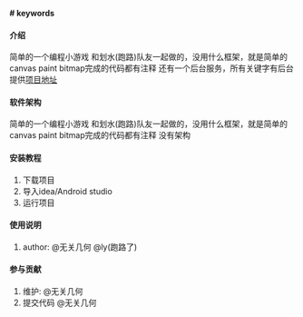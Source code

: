  **# keywords** 

#### 介绍
简单的一个编程小游戏 和划水(跑路)队友一起做的，没用什么框架，就是简单的canvas paint bitmap完成的代码都有注释 
还有一个后台服务，所有关键字有后台提供[项目地址](https://gitee.com/dancun/keyword)

#### 软件架构
简单的一个编程小游戏 和划水(跑路)队友一起做的，没用什么框架，就是简单的canvas paint bitmap完成的代码都有注释
没有架构



#### 安装教程


    
1. 下载项目
1. 导入idea/Android studio
1. 运行项目


#### 使用说明

1.  author: @无关几何 @ly(跑路了)


#### 参与贡献

1.   维护: @无关几何
1.   提交代码 @无关几何

  




